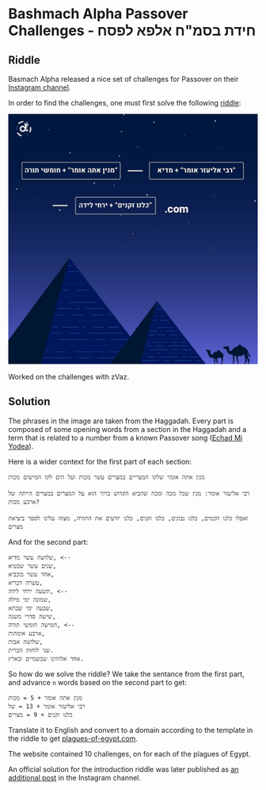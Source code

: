 
# Bashmach Alpha Passover Challenges - חידת בסמ"ח אלפא לפסח

## Riddle

Basmach Alpha released a nice set of challenges for Passover on their [Instagram channel](https://www.instagram.com/bsmch.alpha/).

In order to find the challenges, one must first solve the following [riddle](https://www.instagram.com/p/Cq0Q3LstINQ/):

![](images/riddle.jpg)

Worked on the challenges with zVaz.

## Solution

The phrases in the image are taken from the Haggadah. 
Every part is composed of some opening words from a section in the Haggadah and a term that is related to a number from a known Passover song ([Echad Mi Yodea](https://en.wikipedia.org/wiki/Echad_Mi_Yodea)). 

Here is a wider context for the first part of each section:

```
מנין אתה אומר שלקו המצריים במצרים עשר מכות ועל הים לקו חמישים מכות

רבי אליעזר אומר: מנין שכל מכה ומכה שהביא הקדוש ברוך הוא על המצרים במצרים הייתה של ארבע מכות?

ואפלו כלנו חכמים, כלנו נבונים, כלנו זקנים, כלנו יודעים את התורה, מצוה עלינו לספר ביציאת מצרים
```

And for the second part:

```
שלושה עשר מדיא, <--
שנים עשר שבטיא,
אחד עשר כוכביא, 
עשרה דבריא,
תשעה ירחי לידה, <--
שמונה ימי מילה,
שבעה ימי שבתא, 
שישה סדרי משנה,
חמישה חומשי תורה, <--
ארבע אימהות,
שלושה אבות, 
שני לוחות הברית.
אחד אלוהינו שבשמיים ובארץ.
```

So how do we solve the riddle? We take the sentance from the first part, and advance `n` words based on the second part to get:

```
מנין אתה אומר + 5 = מכות
רבי אליעזר אומר + 13 = של
כלנו זקנים + 9 = מצרים
```

Translate it to English and convert to a domain according to the template in the riddle to get [plagues-of-egypt.com](https://plagues-of-egypt.com/).

The website contained 10 challenges, on for each of the plagues of Egypt.

An official solution for the introduction riddle was later published as [an additional post](https://www.instagram.com/p/Cq27UeGN1YQ/) in the Instagram channel.